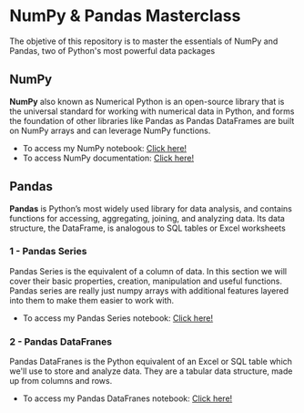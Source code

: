 # NumPy & Pandas Masterclass

The objetive of this repository is to master the essentials of NumPy and Pandas, two of Python's most powerful data packages


## NumPy

**NumPy** also known as Numerical Python is an open-source library that is the universal standard for working with numerical data in Python, and forms the foundation of other libraries like Pandas as Pandas DataFrames are built on NumPy arrays and can leverage NumPy functions.

- To access my NumPy notebook: [Click here!](https://github.com/andreareosa/NumPy-Pandas-Masterclass/blob/main/NumPy%20Masterclass.ipynb)
- To access NumPy documentation: [Click here!](https://numpy.org/doc/stable/#)

## Pandas

**Pandas** is Python’s most widely used library for data analysis, and contains functions for accessing, aggregating, joining, and analyzing data. 
Its data structure, the DataFrame, is analogous to SQL tables or Excel worksheets


### 1 - Pandas Series

Pandas Series is the equivalent of a column of data. In this section we will cover their basic properties, creation, manipulation and useful functions.
Pandas series are really just numpy arrays with additional features layered into them to make them easier to work with.

- To access my Pandas Series notebook: [Click here!](https://github.com/andreareosa/NumPy-Pandas-Masterclass/blob/main/Pandas%20Series%20Masterclass.ipynb)


### 2 - Pandas DataFranes

Pandas DataFranes is the Python equivalent of an Excel or SQL table which we'll use to store and analyze data. They are a tabular data structure, made up from columns and rows.

- To access my Pandas DataFranes notebook: [Click here!](https://github.com/andreareosa/NumPy-Pandas-Masterclass/blob/main/Pandas%20Dataframes%20Masterclass.ipynb)
